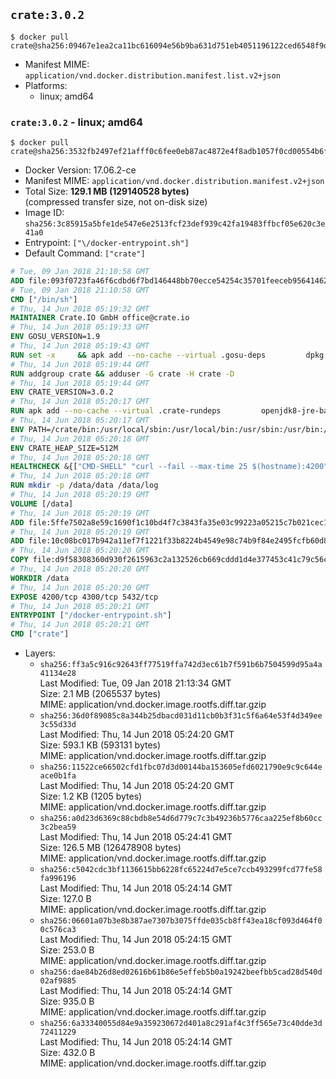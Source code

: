## `crate:3.0.2`

```console
$ docker pull crate@sha256:09467e1ea2ca11bc616094e56b9ba631d751eb4051196122ced6548f9df6213e
```

-	Manifest MIME: `application/vnd.docker.distribution.manifest.list.v2+json`
-	Platforms:
	-	linux; amd64

### `crate:3.0.2` - linux; amd64

```console
$ docker pull crate@sha256:3532fb2497ef21afff0c6fee0eb87ac4872e4f8adb1057f0cd00554b6f0e4e70
```

-	Docker Version: 17.06.2-ce
-	Manifest MIME: `application/vnd.docker.distribution.manifest.v2+json`
-	Total Size: **129.1 MB (129140528 bytes)**  
	(compressed transfer size, not on-disk size)
-	Image ID: `sha256:3c85915a5bfe1de547e6e2513fcf23def939c42fa19483ffbcf05e620c3e41a0`
-	Entrypoint: `["\/docker-entrypoint.sh"]`
-	Default Command: `["crate"]`

```dockerfile
# Tue, 09 Jan 2018 21:10:58 GMT
ADD file:093f0723fa46f6cdbd6f7bd146448bb70ecce54254c35701feeceb956414622f in / 
# Tue, 09 Jan 2018 21:10:58 GMT
CMD ["/bin/sh"]
# Thu, 14 Jun 2018 05:19:32 GMT
MAINTAINER Crate.IO GmbH office@crate.io
# Thu, 14 Jun 2018 05:19:33 GMT
ENV GOSU_VERSION=1.9
# Thu, 14 Jun 2018 05:19:43 GMT
RUN set -x     && apk add --no-cache --virtual .gosu-deps         dpkg         gnupg         curl     && export ARCH=$(echo $(dpkg --print-architecture) | cut -d"-" -f3)     && curl -o /usr/local/bin/gosu -fSL "https://github.com/tianon/gosu/releases/download/$GOSU_VERSION/gosu-$ARCH"     && curl -o /usr/local/bin/gosu.asc -fSL "https://github.com/tianon/gosu/releases/download/$GOSU_VERSION/gosu-$ARCH.asc"     && export GNUPGHOME="$(mktemp -d)"     && gpg --keyserver hkp://keyserver.ubuntu.com:80 --recv-keys B42F6819007F00F88E364FD4036A9C25BF357DD4     && gpg --batch --verify /usr/local/bin/gosu.asc /usr/local/bin/gosu     && rm -rf "$GNUPGHOME" /usr/local/bin/gosu.asc     && chmod +x /usr/local/bin/gosu     && gosu nobody true     && apk del .gosu-deps
# Thu, 14 Jun 2018 05:19:44 GMT
RUN addgroup crate && adduser -G crate -H crate -D
# Thu, 14 Jun 2018 05:19:44 GMT
ENV CRATE_VERSION=3.0.2
# Thu, 14 Jun 2018 05:20:17 GMT
RUN apk add --no-cache --virtual .crate-rundeps         openjdk8-jre-base         python3         openssl         curl     && apk add --no-cache --virtual .build-deps         gnupg         tar     && curl -fSL -O https://cdn.crate.io/downloads/releases/crate-$CRATE_VERSION.tar.gz     && curl -fSL -O https://cdn.crate.io/downloads/releases/crate-$CRATE_VERSION.tar.gz.asc     && export GNUPGHOME="$(mktemp -d)"     && gpg --keyserver hkp://keyserver.ubuntu.com:80 --recv-keys 90C23FC6585BC0717F8FBFC37FAAE51A06F6EAEB     && gpg --batch --verify crate-$CRATE_VERSION.tar.gz.asc crate-$CRATE_VERSION.tar.gz     && rm -rf "$GNUPGHOME" crate-$CRATE_VERSION.tar.gz.asc     && mkdir /crate     && tar -xf crate-$CRATE_VERSION.tar.gz -C /crate --strip-components=1     && rm crate-$CRATE_VERSION.tar.gz     && ln -s /usr/bin/python3 /usr/bin/python     && apk del .build-deps
# Thu, 14 Jun 2018 05:20:17 GMT
ENV PATH=/crate/bin:/usr/local/sbin:/usr/local/bin:/usr/sbin:/usr/bin:/sbin:/bin
# Thu, 14 Jun 2018 05:20:18 GMT
ENV CRATE_HEAP_SIZE=512M
# Thu, 14 Jun 2018 05:20:18 GMT
HEALTHCHECK &{["CMD-SHELL" "curl --fail --max-time 25 $(hostname):4200"] "30s" "30s" "0s" '\x00'}
# Thu, 14 Jun 2018 05:20:18 GMT
RUN mkdir -p /data/data /data/log
# Thu, 14 Jun 2018 05:20:19 GMT
VOLUME [/data]
# Thu, 14 Jun 2018 05:20:19 GMT
ADD file:5ffe7502a8e59c1690f1c10bd4f7c3843fa35e03c99223a05215c7b021cec1a1 in /crate/config/crate.yml 
# Thu, 14 Jun 2018 05:20:19 GMT
ADD file:10c08bc017b942a11ef7f1221f33b8224b4549e98c74b9f84e2495fcfb60d8ce in /crate/config/log4j2.properties 
# Thu, 14 Jun 2018 05:20:20 GMT
COPY file:d9f58308360d930f2615963c2a132526cb669cddd1d4e377453c41c79c56c250 in /docker-entrypoint.sh 
# Thu, 14 Jun 2018 05:20:20 GMT
WORKDIR /data
# Thu, 14 Jun 2018 05:20:20 GMT
EXPOSE 4200/tcp 4300/tcp 5432/tcp
# Thu, 14 Jun 2018 05:20:21 GMT
ENTRYPOINT ["/docker-entrypoint.sh"]
# Thu, 14 Jun 2018 05:20:21 GMT
CMD ["crate"]
```

-	Layers:
	-	`sha256:ff3a5c916c92643ff77519ffa742d3ec61b7f591b6b7504599d95a4a41134e28`  
		Last Modified: Tue, 09 Jan 2018 21:13:34 GMT  
		Size: 2.1 MB (2065537 bytes)  
		MIME: application/vnd.docker.image.rootfs.diff.tar.gzip
	-	`sha256:36d0f89085c8a344b25dbacd031d11cb0b3f31c5f6a64e53f4d349ee3c55d33d`  
		Last Modified: Thu, 14 Jun 2018 05:24:20 GMT  
		Size: 593.1 KB (593131 bytes)  
		MIME: application/vnd.docker.image.rootfs.diff.tar.gzip
	-	`sha256:11522ce66502cfd1fbc07d3d00144ba153605efd6021790e9c9c644eace0b1fa`  
		Last Modified: Thu, 14 Jun 2018 05:24:20 GMT  
		Size: 1.2 KB (1205 bytes)  
		MIME: application/vnd.docker.image.rootfs.diff.tar.gzip
	-	`sha256:a0d23d6369c88cbdb8e54d6d779c7c3b49236b5776caa225ef8b60cc3c2bea59`  
		Last Modified: Thu, 14 Jun 2018 05:24:41 GMT  
		Size: 126.5 MB (126478908 bytes)  
		MIME: application/vnd.docker.image.rootfs.diff.tar.gzip
	-	`sha256:c5042cdc3bf1136615bb6228fc65224d7e5ce7ccb493299fcd77fe58fa996196`  
		Last Modified: Thu, 14 Jun 2018 05:24:14 GMT  
		Size: 127.0 B  
		MIME: application/vnd.docker.image.rootfs.diff.tar.gzip
	-	`sha256:06601a07b3e8b387ae7307b3075ffde035cb8ff43ea18cf093d464f00c576ca3`  
		Last Modified: Thu, 14 Jun 2018 05:24:15 GMT  
		Size: 253.0 B  
		MIME: application/vnd.docker.image.rootfs.diff.tar.gzip
	-	`sha256:dae84b26d8ed02616b61b86e5effeb5b0a19242beefbb5cad28d540d02af9885`  
		Last Modified: Thu, 14 Jun 2018 05:24:14 GMT  
		Size: 935.0 B  
		MIME: application/vnd.docker.image.rootfs.diff.tar.gzip
	-	`sha256:6a33340055d84e9a359230672d401a8c291af4c3ff565e73c40dde3d72411229`  
		Last Modified: Thu, 14 Jun 2018 05:24:14 GMT  
		Size: 432.0 B  
		MIME: application/vnd.docker.image.rootfs.diff.tar.gzip
